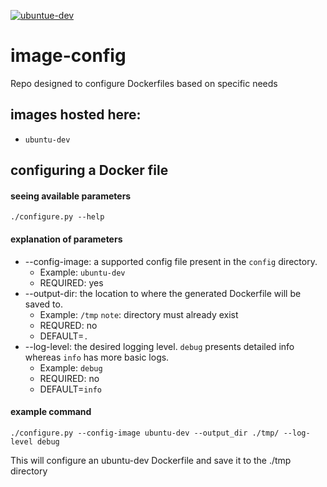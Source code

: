 [![ubuntue-dev](https://github.com/prb17/image-config/actions/workflows/ubuntu-dev-deploy.yml/badge.svg)](https://github.com/prb17/image-config/actions/workflows/ubuntu-dev-deploy.yml)

# image-config
Repo designed to configure Dockerfiles based on specific needs

## images hosted here:

- `ubuntu-dev`

## configuring a Docker file
#### seeing available parameters
```
./configure.py --help
```

#### explanation of parameters

- --config-image: a supported config file present in the `config` directory. 
    - Example: `ubuntu-dev` 
    - REQUIRED: yes
- --output-dir: the location to where the generated Dockerfile will be saved to. 
    - Example: `/tmp` `note`: directory must already exist
    - REQURED: no
    - DEFAULT=`.`
- --log-level: the desired logging level. `debug` presents detailed info whereas `info` has more basic logs. 
    - Example: `debug`
    - REQUIRED: no
    - DEFAULT=`info`

#### example command
```
./configure.py --config-image ubuntu-dev --output_dir ./tmp/ --log-level debug
```
This will configure an ubuntu-dev Dockerfile and save it to the ./tmp directory
